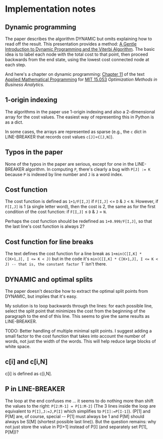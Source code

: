 # Implementation notes

## Dynamic programming

The paper describes the algorithm DYNAMIC but omits explaining how to
read off the result. This presentation provides a method: [A Gentle
Introduction to Dynamic Programming and the Viterbi
Algorithm](http://www.cambridge.org/resources/0521882672/7934_kaeslin_dynpro_new.pdf).
The basic idea is to label each node with the total cost to that
point, then proceed backwards from the end state, using the lowest
cost connected node at each step.

And here's a chapter on dynamic programming: [Chapter
11](http://web.mit.edu/15.053/www/AMP-Chapter-11.pdf) of the text
[Applied Mathematical
Programming](http://web.mit.edu/15.053/www/AMP.htm) for [MIT
15.053](http://web.mit.edu/15.053/www/index.htm) _Optimization Methods
in Business Analytics._


## 1-origin indexing

The algorithms in the paper use 1-origin indexing and also a
2-dimensional array for the cost values. The easiest way of
representing this in Python is as a dict.

In some cases, the arrays are represented as sparse (e.g., the `c`
dict in LINE-BREAKER that records cost values `c[J]`=`C[J,N]`).

## Typos in the paper

None of the typos in the paper are serious, except for one in the
LINE-BREAKER algorithm. In computing `P`, there's clearly a bug with
`P[J] := K` because `P` is indexed by line number and `J` is a word
index.

## Cost function

The cost function is defined as
`1+1/F[I,J]` if `F[I,J]` <= `D` & `J` < `N`.
However, if `F[I,J]` is 1 (a single letter word), then the cost is 2,
the same as for the first condition of the cost function:
if `F[I,J]` &le; `D` & `J` = `N`.

Perhaps the cost function should be redefined as `1+0.999/F[I,J]`, so
that the last line's cost function is always 2?

## Cost function for line breaks

The text defines the cost function for a line break as `1+min(C[I,K] *
C[K+1,J], I <= K < J)` but in the code it's `min(C[I,K] * C[K+1,J], I
<= K < J) -- that is, the constant factor `1` isn't there.


## DYNAMIC and optimal splits

The paper doesn't describe how to extract the optimal split points
from DYNAMIC, but implies that it's easy.

My solution is to loop backwards through the lines: for each possible
line, select the split point that minimizes the cost from the
beginning of the paragraph to the end of this line. This seems to give
the same results as LINE-BREAKER.

TODO: Better handling of multiple minimal split points. I suggest
adding a small factor to the cost function that takes into account the
number of words, not just the width of the words. This will help
reduce large blocks of white space.

## c[i] and c[i,N]

c[i] is defined as c[i,N].

## P in LINE-BREAKER

The loop at the end confuses me ... it seems to do nothing more than
shift the values to the right: `P[2:M-1] = P[1:M-2]` (The 3 lines
inside the loop are equivalent to `P[I],J:=J,P[I]` which simplifies to
`P[I]:=P[I-1]`).  (P[1] and P[M] are, of course, special -- P[1] must
always be 1 and P[M] should always be S[M] (shortest possible last
line)). But the question remains: why not just store the value in
P[I+1] instead of P[I] (and separately set P[1], P[M])?
